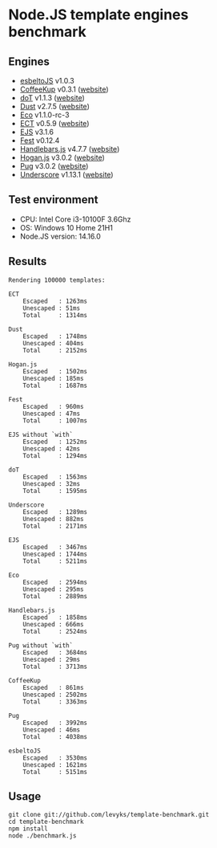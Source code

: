 # Node.JS template engines benchmark

## Engines

- [esbeltoJS](https://github.com/Levyks/esbeltoJS) v1.0.3
- [CoffeeKup](https://github.com/mauricemach/coffeekup) v0.3.1 ([website](http://coffeekup.org/))
- [doT](https://github.com/olado/doT) v1.1.3 ([website](http://olado.github.com/doT/))
- [Dust](https://github.com/linkedin/dustjs) v2.7.5 ([website](http://linkedin.github.com/dustjs/))
- [Eco](https://github.com/sstephenson/eco) v1.1.0-rc-3
- [ECT](https://github.com/baryshev/ect) v0.5.9 ([website](http://ectjs.com/))
- [EJS](https://github.com/visionmedia/ejs) v3.1.6
- [Fest](https://github.com/mailru/fest) v0.12.4
- [Handlebars.js](https://github.com/wycats/handlebars.js/) v4.7.7 ([website](http://handlebarsjs.com/))
- [Hogan.js](https://github.com/twitter/hogan.js) v3.0.2 ([website](http://twitter.github.com/hogan.js/))
- [Pug](https://github.com/pugjs/pug/tree/master/packages/pug) v3.0.2 ([website](https://pugjs.org/))
- [Underscore](https://github.com/documentcloud/underscore) v1.13.1 ([website](http://underscorejs.org/))

## Test environment

- CPU: Intel Core i3-10100F 3.6Ghz
- OS: Windows 10 Home 21H1
- Node.JS version: 14.16.0

## Results

	Rendering 100000 templates:

	ECT
		Escaped   : 1263ms
		Unescaped : 51ms
		Total     : 1314ms

	Dust
		Escaped   : 1748ms
		Unescaped : 404ms
		Total     : 2152ms

	Hogan.js
		Escaped   : 1502ms
		Unescaped : 185ms
		Total     : 1687ms

	Fest
		Escaped   : 960ms
		Unescaped : 47ms
		Total     : 1007ms

	EJS without `with`
		Escaped   : 1252ms
		Unescaped : 42ms
		Total     : 1294ms

	doT
		Escaped   : 1563ms
		Unescaped : 32ms
		Total     : 1595ms

	Underscore
		Escaped   : 1289ms
		Unescaped : 882ms
		Total     : 2171ms

	EJS
		Escaped   : 3467ms
		Unescaped : 1744ms
		Total     : 5211ms

	Eco
		Escaped   : 2594ms
		Unescaped : 295ms
		Total     : 2889ms

	Handlebars.js
		Escaped   : 1858ms
		Unescaped : 666ms
		Total     : 2524ms

	Pug without `with`
		Escaped   : 3684ms
		Unescaped : 29ms
		Total     : 3713ms

	CoffeeKup
		Escaped   : 861ms
		Unescaped : 2502ms
		Total     : 3363ms

	Pug
		Escaped   : 3992ms
		Unescaped : 46ms
		Total     : 4038ms

	esbeltoJS
		Escaped   : 3530ms
		Unescaped : 1621ms
		Total     : 5151ms

## Usage

	git clone git://github.com/levyks/template-benchmark.git
	cd template-benchmark
	npm install
	node ./benchmark.js
